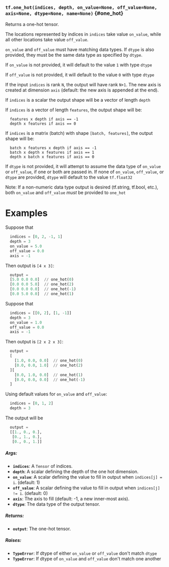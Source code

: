 ### `tf.one_hot(indices, depth, on_value=None, off_value=None, axis=None, dtype=None, name=None)` {#one_hot}

Returns a one-hot tensor.

The locations represented by indices in `indices` take value `on_value`,
while all other locations take value `off_value`.

`on_value` and `off_value` must have matching data types. If `dtype` is also
provided, they must be the same data type as specified by `dtype`.

If `on_value` is not provided, it will default to the value `1` with type
`dtype`

If `off_value` is not provided, it will default to the value `0` with type
`dtype`

If the input `indices` is rank `N`, the output will have rank `N+1`. The
new axis is created at dimension `axis` (default: the new axis is appended
at the end).

If `indices` is a scalar the output shape will be a vector of length `depth`

If `indices` is a vector of length `features`, the output shape will be:
```
  features x depth if axis == -1
  depth x features if axis == 0
```

If `indices` is a matrix (batch) with shape `[batch, features]`, the output
shape will be:
```
  batch x features x depth if axis == -1
  batch x depth x features if axis == 1
  depth x batch x features if axis == 0
```

If `dtype` is not provided, it will attempt to assume the data type of
`on_value` or `off_value`, if one or both are passed in. If none of
`on_value`, `off_value`, or `dtype` are provided, `dtype` will default to the
value `tf.float32`

Note: If a non-numeric data type output is desired (tf.string, tf.bool, etc.),
both `on_value` and `off_value` _must_ be provided to `one_hot`

Examples
=========

Suppose that

```python
  indices = [0, 2, -1, 1]
  depth = 3
  on_value = 5.0
  off_value = 0.0
  axis = -1
```

Then output is `[4 x 3]`:

```python
  output =
  [5.0 0.0 0.0]  // one_hot(0)
  [0.0 0.0 5.0]  // one_hot(2)
  [0.0 0.0 0.0]  // one_hot(-1)
  [0.0 5.0 0.0]  // one_hot(1)
```

Suppose that

```python
  indices = [[0, 2], [1, -1]]
  depth = 3
  on_value = 1.0
  off_value = 0.0
  axis = -1
```

Then output is `[2 x 2 x 3]`:

```python
  output =
  [
    [1.0, 0.0, 0.0]  // one_hot(0)
    [0.0, 0.0, 1.0]  // one_hot(2)
  ][
    [0.0, 1.0, 0.0]  // one_hot(1)
    [0.0, 0.0, 0.0]  // one_hot(-1)
  ]
```

Using default values for `on_value` and `off_value`:

```python
  indices = [0, 1, 2]
  depth = 3
```

The output will be

```python
  output =
  [[1., 0., 0.],
   [0., 1., 0.],
   [0., 0., 1.]]
```

##### Args:


*  <b>`indices`</b>: A `Tensor` of indices.
*  <b>`depth`</b>: A scalar defining the depth of the one hot dimension.
*  <b>`on_value`</b>: A scalar defining the value to fill in output when `indices[j]
    = i`. (default: 1)
*  <b>`off_value`</b>: A scalar defining the value to fill in output when `indices[j]
    != i`. (default: 0)
*  <b>`axis`</b>: The axis to fill (default: -1, a new inner-most axis).
*  <b>`dtype`</b>: The data type of the output tensor.

##### Returns:


*  <b>`output`</b>: The one-hot tensor.

##### Raises:


*  <b>`TypeError`</b>: If dtype of either `on_value` or `off_value` don't match `dtype`
*  <b>`TypeError`</b>: If dtype of `on_value` and `off_value` don't match one another

